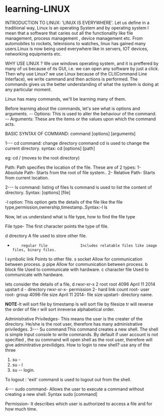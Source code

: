 # learning-LINUX
INTRODUCTION TO LINUX:
'LINUX IS EVERYWHERE'. Let us define in a traditional way, Linux is an operating System and by operating system I mean that a software that caries out all the functionality like file management, process management , device management etc.
From automobiles to rockets, televisions to watches, linux has gained many users.Linux is now being used everywhere like in servers, IOT devices, networking equipments etc.

WHY USE LINUX ?
We use windows operating system, and it is preffered by many of us because of its GUI, i.e. we can open any software by just a click.
Then why use Linux?
we use Linux because of the CLI(Command Line Interface), we write cammand and then actions is performed. The commands gives us the better understanding of what the system is doing at any particular moment.

Linux has many commands, we'll be learning many of them.

Before learning about the commands, let's see what is options and arguments.
-- Options: This is used to alter the behaviour of the command.
-- Arguments: These are the items or the values upon which the command acts.

BASIC SYNTAX OF COMMAND:
command [options] [arguments]

1--- cd command: change directory command cd is used to change the current directory. syntax: cd [options] [path]

eg: cd / (moves to the root directory)

Path: Path specifies the location of the file. These are of 2 types:
1- Absolute Path- Starts from the root of file system..
2- Relative Path- Starts from current location.

2--- ls command: listing of files ls command is used to list the content of directory. Syntax: [options] [file]

-l option: This option gets the details of the file like the file type,permission,ownership,timestamp..Syntax:-l ls

Now, let us understand what is file type, how to find the file type

File type- The first character points the type of file.

d         directory                  A file used to store other file.
-         regular file               Includes relatable files like image files, binary files.
l         symbolic link              Points to other file.
s         socket                     Allow for communication between process.
p         pipe                       Allow for communication between process.
b         block file                 Used to communicate with hardware.
c         character file             Used to communicate with hardware.

lets consider the details of a file, d  rwxr-xr-x 2 root root 4096 April 11 2014 upstart
 d - directory
 rwxr-xr-x- permission
  2- hard link count
  root- user 
  root- group
  4096-file size
  April 11 2014- file size
  upstart- directory name.
  
  **NOTE**-lt will sort file by timestamp
  ls will sort file by filesize
  tr will reverse the order of file
  r will sort inreverse alphabetical order.
  
  
  Administrative Priviledges- This means the user is the creater of the directory. He/she is the root user, therefore has many administrative priviledges.
  3--- Su command:This command creates a new shell. The shell is simple Input console to write commands. By default if user account is not specified , the su command will open shell as the root user, therefore will give adminitrative previlidges.
  How to login to new shell?
  use any of the three
  1. su -
  2. su - l
  3. su -- login.
  
  To logout : 'exit' command is used to logout out from the shell.
  
  4--- sudo command- Allows the user to execute a command without creating a new shell. Syntax sudo [command]
  
  
  Permission- It describes which user is authorized to access a file and for how much time.
  
  
                                    



